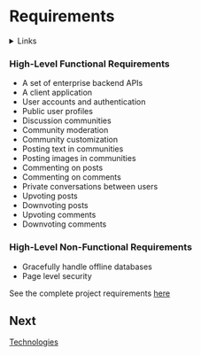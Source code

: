 # Requirements 

<details>
  <summary>Links</summary>
  
  ## Portfolio Links
  - [Introduction](https://github.com/JoshVandeWalle/OpinionMarket/blob/main/Introduction.md "Introduction")  
  - [Requirements](https://github.com/JoshVandeWalle/OpinionMarket/blob/main/Requirements.md "Requirements")  
  - [Technologies](https://github.com/JoshVandeWalle/OpinionMarket/blob/main/Technologies.md "Technolgoies")  
  - [Approach](https://github.com/JoshVandeWalle/OpinionMarket/blob/main/Approach.md "Approach")  
  - [Risks & Challenges](https://github.com/JoshVandeWalle/OpinionMarket/blob/main/RisksAndChallenges.md "Risks & Challenges")  
  - [Issues](https://github.com/JoshVandeWalle/OpinionMarket/blob/main/Issues.md "Issues")  
  ## External Links
  - [OpinionMarket](http://clientapp6-env.eba-sifj8dsx.us-west-1.elasticbeanstalk.com/ "OpinionMarket")  
  - [Swagger](https://app.swaggerhub.com/apis/JoshV3742/Capstone/1.0.0 "Swagger")  
</details>  

### High-Level Functional Requirements
-	A set of enterprise backend APIs  
-	A client application  
-	User accounts and authentication  
-	Public user profiles  
-	Discussion communities  
-	Community moderation  
-	Community customization  
-	Posting text in communities  
-	Posting images in communities  
-	Commenting on posts  
-	Commenting on comments  
-	Private conversations between users  
-	Upvoting posts  
-	Downvoting posts  
-	Upvoting comments  
-	Downvoting comments  
### High-Level Non-Functional Requirements
- Gracefully handle offline databases
- Page level security  

See the complete project requirements [here](https://github.com/JoshVandeWalle/OpinionMarket/blob/main/Introduction.md "Project Requirements") 

## Next 
[Technologies](https://github.com/JoshVandeWalle/OpinionMarket/blob/main/Technologies.md "Technologies")


